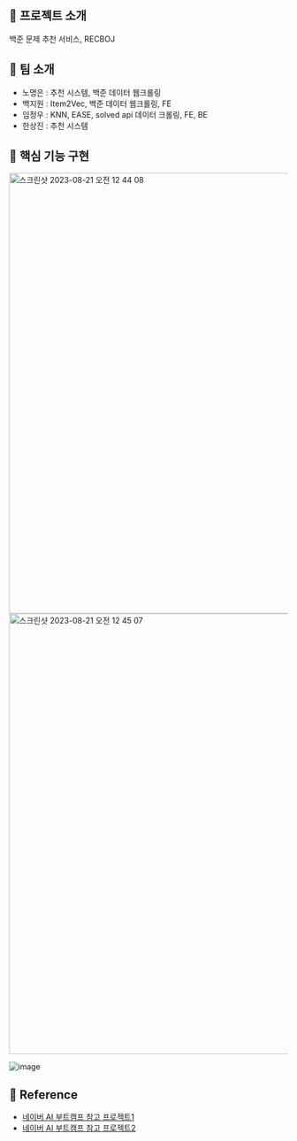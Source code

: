 ## 📑 프로젝트 소개
백준 문제 추천 서비스, RECBOJ

## 👏 팀 소개 
* 노명은 : 추천 시스템, 백준 데이터 웹크롤링
* 백지원 : Item2Vec, 백준 데이터 웹크롤링, FE
* 임정우 : KNN, EASE, solved api 데이터 크롤링, FE, BE
* 한상진 : 추천 시스템


## 🔎 핵심 기능 구현
<img width="797" alt="스크린샷 2023-08-21 오전 12 44 08" src="https://github.com/qorjiwon/RecBOJ/assets/90135669/a593da0b-3490-49d2-91c3-1c8090590926">
<img width="797" alt="스크린샷 2023-08-21 오전 12 45 07" src="https://github.com/qorjiwon/RecBOJ/assets/90135669/52302bef-ea93-412c-bd77-224b73d8a323">



![image](https://github.com/qorjiwon/RecBOJ/assets/82700743/67146739-3cdc-4208-9de4-680d5e7f9d19)





## 📄 Reference
- [네이버 AI 부트캠프 참고 프로젝트1](https://github.com/boostcampaitech3/final-project-level3-recsys-05)
- [네이버 AI 부트캠프 참고 프로젝트2](https://github.com/Glanceyes/RECJOON)
